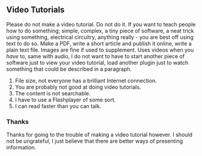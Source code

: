 ## Video Tutorials

Please do not make a video tutorial. Do not do it. If you want to teach people
how to do something; simple, complex, a tiny piece of software, a neat trick
using something, electrical circuitry, anything really - you are best off using
text to do so. Make a PDF, write a short article and publish it online, write a
plain text file. Images are fine if used to supplement. Uses videos when you
*have* to, same with audio, I do not want to have to start another piece of
software just to view your video tutorial, load another plugin just to watch
something that could be described in a paragraph.

1. File size, not everyone has a brilliant Internet connection.
2. You are probably not good at doing video tutorials.
3. The content is not searchable.
4. I have to use a Flashplayer of some sort.
5. I can read faster than you can talk.

### Thanks

Thanks for going to the trouble of making a video tutorial however. I should not
be ungrateful, I just believe that there are better ways of presenting
information.
